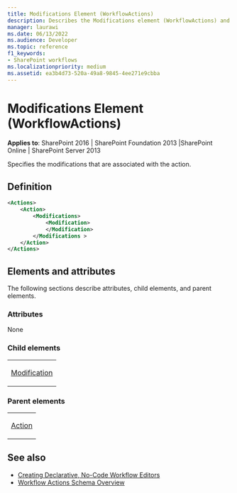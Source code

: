 ```yaml
---
title: Modifications Element (WorkflowActions)
description: Describes the Modifications element (WorkflowActions) and provides a definition and the elements and attributes in SharePoint.
manager: laurawi
ms.date: 06/13/2022
ms.audience: Developer
ms.topic: reference
f1_keywords:
- SharePoint workflows
ms.localizationpriority: medium
ms.assetid: ea3b4d73-520a-49a8-9845-4ee271e9cbba
---
```


# Modifications Element (WorkflowActions)

**Applies to**: SharePoint 2016 | SharePoint Foundation 2013 |SharePoint Online | SharePoint Server 2013

Specifies the modifications that are associated with the action.

## Definition

```XML
<Actions>
    <Action>
        <Modifications>
            <Modification>
            </Modification>
        </Modifications >
    </Action>
</Actions>
```

## Elements and attributes

The following sections describe attributes, child elements, and parent elements.

### Attributes

None

### Child elements

<table>
<colgroup>
<col width="100%" />
</colgroup>
<tbody>
<tr class="odd">
<td align="left"><p><a href="modification-element-workflowactions.md">Modification</a></p></td>
</tr>
</tbody>
</table>

### Parent elements

<table>
<colgroup>
<col width="100%" />
</colgroup>
<tbody>
<tr class="odd">
<td align="left"><p><a href="action-element-workflowactions.md">Action</a></p></td>
</tr>
</tbody>
</table>


## See also

- [Creating Declarative, No-Code Workflow Editors](https://msdn.microsoft.com/library/office/bb417436.aspx)
- [Workflow Actions Schema Overview](https://msdn.microsoft.com/library/office/bb897626.aspx)
